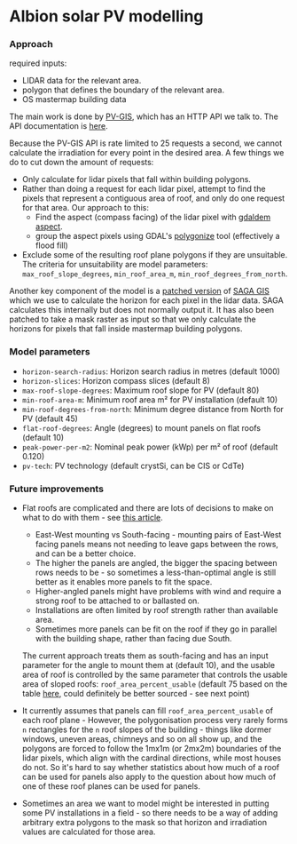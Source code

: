 # Albion solar PV modelling

### Approach

required inputs:
* LIDAR data for the relevant area.
* polygon that defines the boundary of the relevant area.
* OS mastermap building data

The main work is done by [PV-GIS](https://ec.europa.eu/jrc/en/PVGIS), which has an HTTP API we talk to. The API documentation is [here](https://ec.europa.eu/jrc/en/PVGIS/docs/noninteractive). 

Because the PV-GIS API is rate limited to 25 requests a second, we cannot calculate the irradiation for every point in the desired area. A few things we do to cut down the amount of requests:
* Only calculate for lidar pixels that fall within building polygons.
* Rather than doing a request for each lidar pixel, attempt to find the pixels that represent a contiguous area of roof, and only do one request for that area. Our approach to this:
    * Find the aspect (compass facing) of the lidar pixel with [gdaldem aspect](https://gdal.org/programs/gdaldem.html).
    * group the aspect pixels using GDAL's [polygonize](https://gdal.org/programs/gdal_polygonize.html) tool (effectively a flood fill)
* Exclude some of the resulting roof plane polygons if they are unsuitable. The criteria for unsuitability are model parameters: `max_roof_slope_degrees`, `min_roof_area_m`, `min_roof_degrees_from_north`.

Another key component of the model is a [patched version](https://github.com/cse-bristol/320-albion-saga-gis) of [SAGA GIS](http://www.saga-gis.org/en/index.html) which we use to calculate the horizon for each pixel in the lidar data. SAGA calculates this internally but does not normally output it. It has also been patched to take a mask raster as input so that we only calculate the horizons for pixels that fall inside mastermap building polygons.

### Model parameters

* `horizon-search-radius`: Horizon search radius in metres (default 1000)
* `horizon-slices`: Horizon compass slices (default 8)
* `max-roof-slope-degrees`: Maximum roof slope for PV (default 80)
* `min-roof-area-m`: Minimum roof area m² for PV installation (default 10)
* `min-roof-degrees-from-north`: Minimum degree distance from North for PV (default 45)
* `flat-roof-degrees`: Angle (degrees) to mount panels on flat roofs (default 10)
* `peak-power-per-m2`: Nominal peak power (kWp) per m² of roof (default 0.120)
* `pv-tech`: PV technology (default crystSi, can be CIS or CdTe)

### Future improvements

* Flat roofs are complicated and there are lots of decisions to make on what to do with them - see [this article](https://www.spiritenergy.co.uk/kb-flat-roof-solar-mounting).
  * East-West mounting vs South-facing - mounting pairs of East-West facing panels means not needing to leave gaps between the rows, and can be a better choice.
  * The higher the panels are angled, the bigger the spacing between rows needs to be - so sometimes a less-than-optimal angle is still better as it enables more panels to fit the space.
  * Higher-angled panels might have problems with wind and require a strong roof to be attached to or ballasted on.
  * Installations are often limited by roof strength rather than available area.
  * Sometimes more panels can be fit on the roof if they go in parallel with the building shape, rather than facing due South.

   The current approach treats them as south-facing and has an input parameter for the angle to mount them at (default 10), and the usable area of roof is controlled by the same parameter that controls the usable area of sloped roofs: `roof_area_percent_usable` (default 75 based on the table [here](https://www.thegreenage.co.uk/how-many-solar-panels-can-i-fit-on-my-roof/), could definitely be better sourced - see next point)
  
* It currently assumes that panels can fill `roof_area_percent_usable` of each roof plane - However, the polygonisation process very rarely forms `n` rectangles for the `n` roof slopes of the building - things like dormer windows, uneven areas, chimneys and so on all show up, and the polygons are forced to follow the 1mx1m (or 2mx2m) boundaries of the lidar pixels, which align with the cardinal directions, while most houses do not. So it's hard to say whether statistics about how much of a roof can be used for panels also apply to the question about how much of one of these roof planes can be used for panels. 
  
* Sometimes an area we want to model might be interested in putting some PV installations in a field - so there needs to be a way of adding arbitrary extra polygons to the mask so that horizon and irradiation values are calculated for those area.
